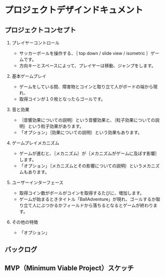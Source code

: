 # プロジェクトデザインドキュメント

## プロジェクトコンセプト

1. プレイヤーコントロール
   - サッカーボールを操作する、｛ top down / slide view / isometric ｝ゲームです。
   - 方向キーとスペースによって、プレイヤーは移動、ジャンプをします。

2. 基本ゲームプレイ
   - ゲームをしている間、障害物とコインと取り立て人がボードの端から現れ、
   - 取得コインが１０枚となったらゴールです。

3. 音と効果
   - ｛音響効果についての説明｝という音響効果と、｛粒子効果についての説明｝という粒子効果があります。
   - 「オプション」｛効果についての説明｝という効果もあります。

4. ゲームプレイメカニズム
   - ゲームが進むと、｛メカニズム｝が｛メカニズムがゲームに及ぼす影響｝します。
   - 「オプション」｛メカニズムとその影響についての説明｝というメカニズムもあります。

5. ユーザーインターフェース
   - 取得コイン数がボールがコインを取得するたびに、増加します。
   - ゲームが始まるときタイトル「BallAdventure」が現れ、ゴールするか取り立て人にぶつかるかフィールドから落ちるとなるとゲームが終わります。

6. その他の特徴
    - 「オプション」

## バックログ

## MVP（Minimum Viable Project）スケッチ
